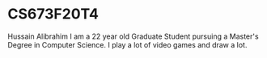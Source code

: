 # CS673F20T4

Hussain Alibrahim
I am a 22 year old Graduate Student pursuing a Master's Degree in Computer Science. I play
a lot of video games and draw a lot.